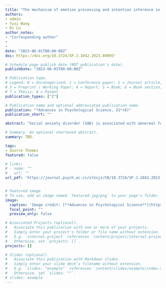 ```yaml
---
title: "The mechanism of emotion processing and intention inference in social anxiety disorder based on biological motion"
authors:
- admin
- Yuxi Wang
- Di Lu
author_notes:
- "Corresponding author"
- 
- 
date: "2023-06-01T00:00:00Z"
doi: https://doi.org/10.3724/SP.J.1042.2023.00905"

# Schedule page publish date (NOT publication's date).
publishDate: "2023-06-01T00:00:00Z"

# Publication type.
# Legend: 0 = Uncategorized; 1 = Conference paper; 2 = Journal article;
# 3 = Preprint / Working Paper; 4 = Report; 5 = Book; 6 = Book section;
# 7 = Thesis; 8 = Patent
publication_types: ["2"]

# Publication name and optional abbreviated publication name.
publication: "*Advances in Psychological Science, 31*(6)"
publication_short: ""

abstract: "Social anxiety disorder (SAD) is associated with abnormal features in both emotion processing and social intention inference. However, there is a lack of research and clinical predictive models for the common mechanisms of emotion processing and social intention inference underlying social anxiety. The current project aims to use a combination of behavioral experiments, functional magnetic resonance imaging, and computational modeling to systematically examine the mechanisms of negative cognitive biases in SAD. Based on classic biological motion paradigms targeting emotion processing and social intention inference, combining the facial expressions, we aim to establish predictive models of SAD clinical symptoms based on multi-dimensional data. This project has the prospect of revealing the psychopathology underlying SAD, examining the association between behavioral and neuroimaging data underlying mental disorders, and promoting objective classification and prediction of mental disorders."

# Summary. An optional shortened abstract.
summary: TBD.

tags:
- Source Themes
featured: false

# links:
# - name: ""
#   url: ""
url_pdf: 'https://journal.psych.ac.cn/xlkxjz/CN/10.3724/SP.J.1042.2023.00905'


# Featured image
# To use, add an image named `featured.jpg/png` to your page's folder. 
image:
  caption: 'Image credit: [**Advances in Psychological Science**](https://journal.psych.ac.cn/xlkxjz/CN/10.3724/SP.J.1042.2023.00905)'
  focal_point: ""
  preview_only: false

# Associated Projects (optional).
#   Associate this publication with one or more of your projects.
#   Simply enter your project's folder or file name without extension.
#   E.g. `internal-project` references `content/project/internal-project/index.md`.
#   Otherwise, set `projects: []`.
projects: []

# Slides (optional).
#   Associate this publication with Markdown slides.
#   Simply enter your slide deck's filename without extension.
#   E.g. `slides: "example"` references `content/slides/example/index.md`.
#   Otherwise, set `slides: ""`.
# slides: example
---
```

